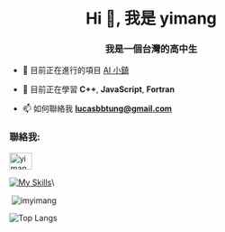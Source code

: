 
<h1 align="center">Hi 👋, 我是 yimang</h1>
<h3 align="center">我是一個台灣的高中生</h3>

- 🔭 目前正在進行的項目 [AI 小鎮](https://github.com/956zs/AI_town/)

- 🌱 目前正在學習 **C++**, **JavaScript**, **Fortran**

- 📫 如何聯絡我 **lucasbbtung@gmail.com**

<h3 align="left">聯絡我:</h3>
<p align="left">
<a href="https://instagram.com/yimang__" target="blank"><img align="center" src="https://raw.githubusercontent.com/rahuldkjain/github-profile-readme-generator/master/src/images/icons/Social/instagram.svg" alt="yimang__" height="30" width="40" /></a>
</p>


[![My Skills](https://skillicons.dev/icons?i=cs,cpp,py,fortran,html)](https://skillicons.dev)\


<p>&nbsp;<img align="center" src="https://github-readme-stats.vercel.app/api?username=imyimang&show_icons=true&theme=dark&locale=en" alt="imyimang" /></p>

![Top Langs](https://github-readme-stats.vercel.app/api/top-langs/?username=imyimang&langs_count=20&theme=dark)


